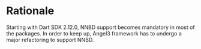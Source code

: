 # Rationale

Starting with Dart SDK 2.12.0, NNBD support becomes mandatory in most of the packages. In order to keep up, Angel3 framework has to undergo a major refactoring to support NNBD.
